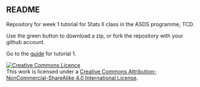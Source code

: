 ## README

Repository for week 1 tutorial for Stats II class in the ASDS programme, TCD.

Use the green button to download a zip, or fork the repository with your github account. 

Go to the <a rel="guide" href="https://asds-tcd.github.io/StatsII_Spring2023/tutorials/tutorial01/TutorialGuide1.html">guide</a> for tutorial 1.

<a rel="license" href="http://creativecommons.org/licenses/by-nc-sa/4.0/"><img alt="Creative Commons Licence" style="border-width:0" src="https://i.creativecommons.org/l/by-nc-sa/4.0/88x31.png" /></a><br />This work is licensed under a <a rel="license" href="http://creativecommons.org/licenses/by-nc-sa/4.0/">Creative Commons Attribution-NonCommercial-ShareAlike 4.0 International License</a>.
